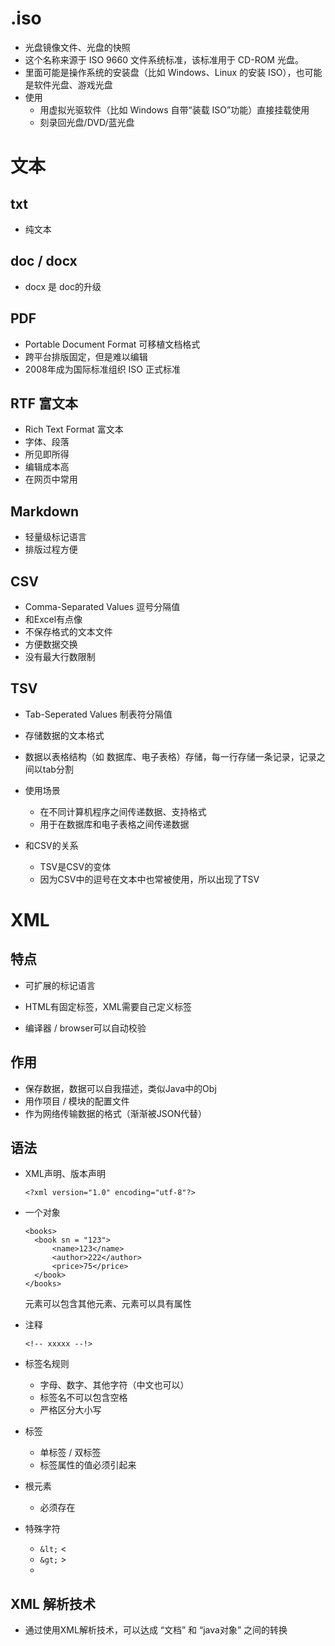 # .iso

  - 光盘镜像文件、光盘的快照
  - 这个名称来源于 ISO 9660 文件系统标准，该标准用于 CD-ROM 光盘。
  - 里面可能是操作系统的安装盘（比如 Windows、Linux 的安装 ISO），也可能是软件光盘、游戏光盘
  - 使用
    - 用虚拟光驱软件（比如 Windows 自带“装载 ISO”功能）直接挂载使用
    - 刻录回光盘/DVD/蓝光盘


# 文本

## txt

- 纯文本

## doc / docx

- docx 是 doc的升级

## PDF

- Portable Document Format 可移植文档格式
- 跨平台排版固定，但是难以编辑
- 2008年成为国际标准组织 ISO 正式标准

## RTF 富文本

- Rich Text Format 富文本
- 字体、段落
- 所见即所得
- 编辑成本高
- 在网页中常用

## Markdown

- 轻量级标记语言
- 排版过程方便

## CSV

- Comma-Separated Values 逗号分隔值
- 和Excel有点像
- 不保存格式的文本文件
- 方便数据交换
- 没有最大行数限制

## TSV

- Tab-Seperated Values 制表符分隔值
- 存储数据的文本格式
- 数据以表格结构（如 数据库、电子表格）存储，每一行存储一条记录，记录之间以tab分割

- 使用场景
  - 在不同计算机程序之间传递数据、支持格式
  - 用于在数据库和电子表格之间传递数据
- 和CSV的关系
  - TSV是CSV的变体
  - 因为CSV中的逗号在文本中也常被使用，所以出现了TSV

# XML

## 特点

- 可扩展的标记语言

- HTML有固定标签，XML需要自己定义标签
- 编译器 / browser可以自动校验

## 作用

- 保存数据，数据可以自我描述，类似Java中的Obj
- 用作项目 / 模块的配置文件
- 作为网络传输数据的格式（渐渐被JSON代替）

## 语法

- XML声明、版本声明

  `<?xml version="1.0" encoding="utf-8"?>`

- 一个对象

  ```
  <books>
  	<book sn = "123">
  		<name>123</name>
  		<author>222</author>
  		<price>75</price>
  	</book>
  </books>
  ```

  元素可以包含其他元素、元素可以具有属性

- 注释

  `<!-- xxxxx --!>`

- 标签名规则

  - 字母、数字、其他字符（中文也可以）
  - 标签名不可以包含空格
  - 严格区分大小写

- 标签

  - 单标签 / 双标签
  - 标签属性的值必须引起来

- 根元素
  - 必须存在
- 特殊字符
  - `&lt;`  <
  - `&gt;`  >
  - <![CDATA[xxxxx这里面只是文本，不进行语法解析xxxxxx]]>

## XML 解析技术

- 通过使用XML解析技术，可以达成 “文档” 和 “java对象” 之间的转换